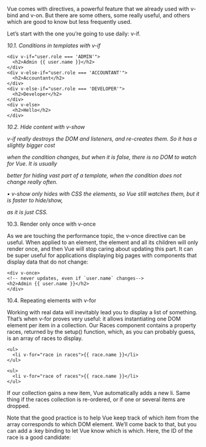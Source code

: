 
Vue comes with directives, a powerful feature that we already used with v-bind and v-on. But there are some others, some really useful, and others which are good to know but less frequently used.

Let’s start with the one you’re going to use daily: v-if.

_10.1. Conditions in templates with_ _v-if_

```
<div v-if="user.role === 'ADMIN'">
  <h2>Admin {{ user.name }}</h2>
</div>
<div v-else-if="user.role === 'ACCOUNTANT'">
  <h2>Accountant</h2>
</div>
<div v-else-if="user.role === 'DEVELOPER'">
  <h2>Developer</h2>
</div>
<div v-else>
  <h2>Hello</h2>
</div>

```

_10.2. Hide content with_ _v-show_

_v-if_ _really destroys the DOM and listeners, and re-creates them. So it has a slightly bigger cost_

_when the condition changes, but when it is false, there is no DOM to watch for Vue. It is usually_

_better for hiding vast part of a template, when the condition does not change really often._

_•_ _v-show_ _only hides with CSS the elements, so Vue still watches them, but it is faster to hide/show,_

_as it is just CSS._

10.3. Render only once with v-once

As we are touching the performance topic, the v-once directive can be useful. When applied to an element, the element and all its children will only render once, and then Vue will stop caring about updating this part.
It can be super useful for applications displaying big pages with components that display data that do not change:

```
<div v-once>
<!-- never updates, even if `user.name` changes-->
<h2>Admin {{ user.name }}</h2>
</div>
```

10.4. Repeating elements with v-for

Working with real data will inevitably lead you to display a list of something. That’s when v-for
proves very useful: it allows instantiating one DOM element per item in a collection. Our Races
component contains a property races, returned by the setup() function, which, as you can probably guess, is an array of races to display.

```
<ul>
  <li v-for="race in races">{{ race.name }}</li>
</ul>
```

```
<ul>
  <li v-for="race of races">{{ race.name }}</li>
</ul>
```

If our collection gains a new item, Vue automatically adds a new li. Same thing if the races
collection is re-ordered, or if one or several items are dropped.

Note that the good practice is to help Vue keep track of which item from the array corresponds to which DOM element. We’ll come back to that, but you can add a :key binding to let Vue know which is which. Here, the ID of the race is a good candidate:

